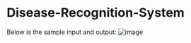 # Disease-Recognition-System
Below is the sample input and output:
![image](https://user-images.githubusercontent.com/78961173/195139109-a0f31711-fff5-49b2-adbb-cff151987d7f.png)
